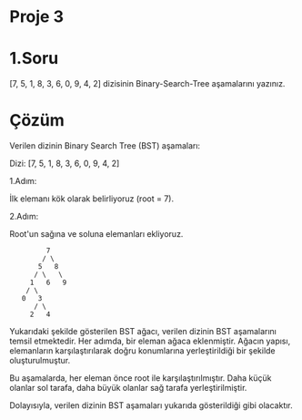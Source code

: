 # Proje 3
# 1.Soru
[7, 5, 1, 8, 3, 6, 0, 9, 4, 2] dizisinin Binary-Search-Tree aşamalarını yazınız.

# Çözüm

Verilen dizinin Binary Search Tree (BST) aşamaları:

Dizi: [7, 5, 1, 8, 3, 6, 0, 9, 4, 2]

1.Adım:

İlk elemanı kök olarak belirliyoruz (root = 7).


2.Adım: 

Root'un sağına ve soluna elemanları ekliyoruz.

```
         7
        / \
       5   8
      / \   \
     1   6   9
    / \
   0   3
      / \
     2   4
```

Yukarıdaki şekilde gösterilen BST ağacı, verilen dizinin BST aşamalarını temsil etmektedir. Her adımda, bir eleman ağaca eklenmiştir. Ağacın yapısı, elemanların karşılaştırılarak doğru konumlarına yerleştirildiği bir şekilde oluşturulmuştur.

Bu aşamalarda, her eleman önce root ile karşılaştırılmıştır. Daha küçük olanlar sol tarafa, daha büyük olanlar sağ tarafa yerleştirilmiştir.

Dolayısıyla, verilen dizinin BST aşamaları yukarıda gösterildiği gibi olacaktır.
